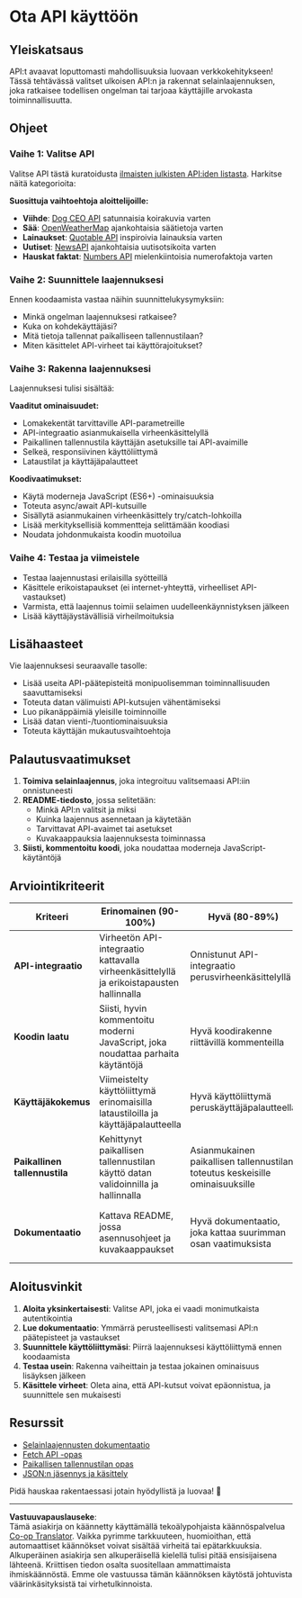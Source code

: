 <!--
CO_OP_TRANSLATOR_METADATA:
{
  "original_hash": "25b8d28b8531352d4eb67291fd7824c4",
  "translation_date": "2025-10-23T00:44:35+00:00",
  "source_file": "5-browser-extension/2-forms-browsers-local-storage/assignment.md",
  "language_code": "fi"
}
-->
# Ota API käyttöön

## Yleiskatsaus

API:t avaavat loputtomasti mahdollisuuksia luovaan verkkokehitykseen! Tässä tehtävässä valitset ulkoisen API:n ja rakennat selainlaajennuksen, joka ratkaisee todellisen ongelman tai tarjoaa käyttäjille arvokasta toiminnallisuutta.

## Ohjeet

### Vaihe 1: Valitse API
Valitse API tästä kuratoidusta [ilmaisten julkisten API:iden listasta](https://github.com/public-apis/public-apis). Harkitse näitä kategorioita:

**Suosittuja vaihtoehtoja aloittelijoille:**
- **Viihde**: [Dog CEO API](https://dog.ceo/dog-api/) satunnaisia koirakuvia varten
- **Sää**: [OpenWeatherMap](https://openweathermap.org/api) ajankohtaisia säätietoja varten
- **Lainaukset**: [Quotable API](https://quotable.io/) inspiroivia lainauksia varten
- **Uutiset**: [NewsAPI](https://newsapi.org/) ajankohtaisia uutisotsikoita varten
- **Hauskat faktat**: [Numbers API](http://numbersapi.com/) mielenkiintoisia numerofaktoja varten

### Vaihe 2: Suunnittele laajennuksesi
Ennen koodaamista vastaa näihin suunnittelukysymyksiin:
- Minkä ongelman laajennuksesi ratkaisee?
- Kuka on kohdekäyttäjäsi?
- Mitä tietoja tallennat paikalliseen tallennustilaan?
- Miten käsittelet API-virheet tai käyttörajoitukset?

### Vaihe 3: Rakenna laajennuksesi
Laajennuksesi tulisi sisältää:

**Vaaditut ominaisuudet:**
- Lomakekentät tarvittaville API-parametreille
- API-integraatio asianmukaisella virheenkäsittelyllä
- Paikallinen tallennustila käyttäjän asetuksille tai API-avaimille
- Selkeä, responsiivinen käyttöliittymä
- Lataustilat ja käyttäjäpalautteet

**Koodivaatimukset:**
- Käytä moderneja JavaScript (ES6+) -ominaisuuksia
- Toteuta async/await API-kutsuille
- Sisällytä asianmukainen virheenkäsittely try/catch-lohkoilla
- Lisää merkityksellisiä kommentteja selittämään koodiasi
- Noudata johdonmukaista koodin muotoilua

### Vaihe 4: Testaa ja viimeistele
- Testaa laajennustasi erilaisilla syötteillä
- Käsittele erikoistapaukset (ei internet-yhteyttä, virheelliset API-vastaukset)
- Varmista, että laajennus toimii selaimen uudelleenkäynnistyksen jälkeen
- Lisää käyttäjäystävällisiä virheilmoituksia

## Lisähaasteet

Vie laajennuksesi seuraavalle tasolle:
- Lisää useita API-päätepisteitä monipuolisemman toiminnallisuuden saavuttamiseksi
- Toteuta datan välimuisti API-kutsujen vähentämiseksi
- Luo pikanäppäimiä yleisille toiminnoille
- Lisää datan vienti-/tuontiominaisuuksia
- Toteuta käyttäjän mukautusvaihtoehtoja

## Palautusvaatimukset

1. **Toimiva selainlaajennus**, joka integroituu valitsemaasi API:iin onnistuneesti
2. **README-tiedosto**, jossa selitetään:
   - Minkä API:n valitsit ja miksi
   - Kuinka laajennus asennetaan ja käytetään
   - Tarvittavat API-avaimet tai asetukset
   - Kuvakaappauksia laajennuksesta toiminnassa
3. **Siisti, kommentoitu koodi**, joka noudattaa moderneja JavaScript-käytäntöjä

## Arviointikriteerit

| Kriteeri | Erinomainen (90-100%) | Hyvä (80-89%) | Kehittyvä (70-79%) | Alkuvaiheessa (60-69%) |
|----------|-----------------------|---------------|--------------------|------------------------|
| **API-integraatio** | Virheetön API-integraatio kattavalla virheenkäsittelyllä ja erikoistapausten hallinnalla | Onnistunut API-integraatio perusvirheenkäsittelyllä | API toimii, mutta virheenkäsittely on rajallista | API-integraatiossa merkittäviä ongelmia |
| **Koodin laatu** | Siisti, hyvin kommentoitu moderni JavaScript, joka noudattaa parhaita käytäntöjä | Hyvä koodirakenne riittävillä kommenteilla | Koodi toimii, mutta vaatii parempaa organisointia | Huono koodin laatu ja vähäiset kommentit |
| **Käyttäjäkokemus** | Viimeistelty käyttöliittymä erinomaisilla lataustiloilla ja käyttäjäpalautteella | Hyvä käyttöliittymä peruskäyttäjäpalautteella | Peruskäyttöliittymä, joka toimii riittävästi | Huono käyttäjäkokemus ja sekava käyttöliittymä |
| **Paikallinen tallennustila** | Kehittynyt paikallisen tallennustilan käyttö datan validoinnilla ja hallinnalla | Asianmukainen paikallisen tallennustilan toteutus keskeisille ominaisuuksille | Perustason paikallisen tallennustilan toteutus | Vähäinen tai virheellinen paikallisen tallennustilan käyttö |
| **Dokumentaatio** | Kattava README, jossa asennusohjeet ja kuvakaappaukset | Hyvä dokumentaatio, joka kattaa suurimman osan vaatimuksista | Perustason dokumentaatio, josta puuttuu joitakin yksityiskohtia | Huono tai puuttuva dokumentaatio |

## Aloitusvinkit

1. **Aloita yksinkertaisesti**: Valitse API, joka ei vaadi monimutkaista autentikointia
2. **Lue dokumentaatio**: Ymmärrä perusteellisesti valitsemasi API:n päätepisteet ja vastaukset
3. **Suunnittele käyttöliittymäsi**: Piirrä laajennuksesi käyttöliittymä ennen koodaamista
4. **Testaa usein**: Rakenna vaiheittain ja testaa jokainen ominaisuus lisäyksen jälkeen
5. **Käsittele virheet**: Oleta aina, että API-kutsut voivat epäonnistua, ja suunnittele sen mukaisesti

## Resurssit

- [Selainlaajennusten dokumentaatio](https://developer.mozilla.org/docs/Mozilla/Add-ons/WebExtensions)
- [Fetch API -opas](https://developer.mozilla.org/docs/Web/API/Fetch_API/Using_Fetch)
- [Paikallisen tallennustilan opas](https://developer.mozilla.org/docs/Web/API/Window/localStorage)
- [JSON:n jäsennys ja käsittely](https://developer.mozilla.org/docs/Web/JavaScript/Reference/Global_Objects/JSON)

Pidä hauskaa rakentaessasi jotain hyödyllistä ja luovaa! 🚀

---

**Vastuuvapauslauseke**:  
Tämä asiakirja on käännetty käyttämällä tekoälypohjaista käännöspalvelua [Co-op Translator](https://github.com/Azure/co-op-translator). Vaikka pyrimme tarkkuuteen, huomioithan, että automaattiset käännökset voivat sisältää virheitä tai epätarkkuuksia. Alkuperäinen asiakirja sen alkuperäisellä kielellä tulisi pitää ensisijaisena lähteenä. Kriittisen tiedon osalta suositellaan ammattimaista ihmiskäännöstä. Emme ole vastuussa tämän käännöksen käytöstä johtuvista väärinkäsityksistä tai virhetulkinnoista.